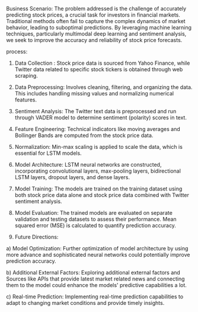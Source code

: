 Business Scenario: The problem addressed is the challenge of accurately predicting stock prices, a crucial task for investors in financial markets. Traditional methods often fail to capture the complex dynamics of market behavior, leading to suboptimal predictions. By leveraging machine learning techniques, particularly multimodal deep learning and sentiment analysis, we seek to improve the accuracy and reliability of stock price forecasts.

process: 
1. Data Collection : Stock price data is sourced from Yahoo Finance, while Twitter data related to specific stock tickers is obtained through web scraping.
2. Data Preprocessing: Involves cleaning, filtering, and organizing the data. This includes handling missing values and normalizing numerical features.
3. Sentiment Analysis: The Twitter text data is preprocessed and run through VADER model to determine sentiment (polarity) scores in text.
4. Feature Engineering: Technical indicators like moving averages and Bollinger Bands are computed from the stock price data. 
5. Normalization: Min-max scaling is applied to scale the data, which is essential for LSTM models.
6. Model Architecture: LSTM neural networks are constructed, incorporating convolutional layers, max-pooling layers, bidirectional LSTM layers, dropout layers, and dense layers.
7. Model Training: The models are trained on the training dataset using both stock price data alone and stock price data combined with Twitter sentiment analysis.
8. Model Evaluation: The trained models are evaluated on separate validation and testing datasets to assess their performance. Mean squared error (MSE) is calculated to quantify prediction accuracy.

9. Future Directions:

a) Model Optimization: Further optimization of model architecture by using more advance and sophisticated neural networks could potentially improve prediction accuracy.

b) Additional External Factors: Exploring additional external factors and Sources like APIs that provide latest market related news and connecting them to the model could enhance the models' predictive capabilities a lot.

c) Real-time Prediction: Implementing real-time prediction capabilities to adapt to changing market conditions and provide timely insights.





